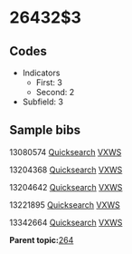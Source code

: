 # 26432$3

## Codes

-   Indicators
    -   First: 3
    -   Second: 2
-   Subfield: 3

## Sample bibs

13080574 [Quicksearch](https://search.library.yale.edu/catalog/13080574) [VXWS](http://prodorbis.library.yale.edu:7014/vxws/GetHoldingsService?bibId=13080574)

13204368 [Quicksearch](https://search.library.yale.edu/catalog/13204368) [VXWS](http://prodorbis.library.yale.edu:7014/vxws/GetHoldingsService?bibId=13204368)

13204642 [Quicksearch](https://search.library.yale.edu/catalog/13204642) [VXWS](http://prodorbis.library.yale.edu:7014/vxws/GetHoldingsService?bibId=13204642)

13221895 [Quicksearch](https://search.library.yale.edu/catalog/13221895) [VXWS](http://prodorbis.library.yale.edu:7014/vxws/GetHoldingsService?bibId=13221895)

13342664 [Quicksearch](https://search.library.yale.edu/catalog/13342664) [VXWS](http://prodorbis.library.yale.edu:7014/vxws/GetHoldingsService?bibId=13342664)

**Parent topic:**[264](../../tags/264/264.md)

